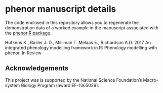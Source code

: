 # phenor manuscript details

The code enclosed in this repository allows you to regenerate the demonstration data of a worked example in the manuscript associated with the [phenor R package](https://github.com/khufkens/phenor).

Hufkens K., Basler J. D., Milliman T. Melaas E., Richardson A.D. 2017 An integrated phenology modelling framework in R: Phenology modelling with phenor. In Review

## Acknowledgements

This project was is supported by the National Science Foundation’s Macro-system Biology Program (award EF-1065029).

